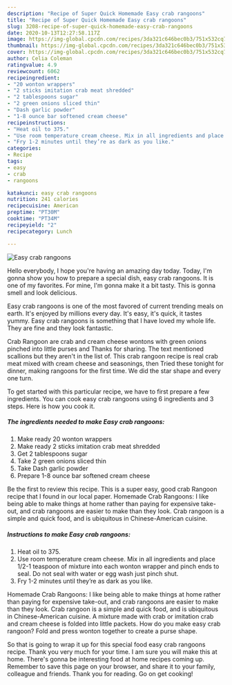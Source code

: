 ```yaml
---
description: "Recipe of Super Quick Homemade Easy crab rangoons"
title: "Recipe of Super Quick Homemade Easy crab rangoons"
slug: 3208-recipe-of-super-quick-homemade-easy-crab-rangoons
date: 2020-10-13T12:27:58.117Z
image: https://img-global.cpcdn.com/recipes/3da321c646bec0b3/751x532cq70/easy-crab-rangoons-recipe-main-photo.jpg
thumbnail: https://img-global.cpcdn.com/recipes/3da321c646bec0b3/751x532cq70/easy-crab-rangoons-recipe-main-photo.jpg
cover: https://img-global.cpcdn.com/recipes/3da321c646bec0b3/751x532cq70/easy-crab-rangoons-recipe-main-photo.jpg
author: Celia Coleman
ratingvalue: 4.9
reviewcount: 6062
recipeingredient:
- "20 wonton wrappers"
- "2 sticks imitation crab meat shredded"
- "2 tablespoons sugar"
- "2 green onions sliced thin"
- "Dash garlic powder"
- "1-8 ounce bar softened cream cheese"
recipeinstructions:
- "Heat oil to 375."
- "Use room temperature cream cheese. Mix in all ingredients and place 1/2-1 teaspoon of mixture into each wonton wrapper and pinch ends to seal. Do not seal with water or egg wash just pinch shut."
- "Fry 1-2 minutes until they’re as dark as you like."
categories:
- Recipe
tags:
- easy
- crab
- rangoons

katakunci: easy crab rangoons 
nutrition: 241 calories
recipecuisine: American
preptime: "PT30M"
cooktime: "PT34M"
recipeyield: "2"
recipecategory: Lunch

---
```



![Easy crab rangoons](https://img-global.cpcdn.com/recipes/3da321c646bec0b3/751x532cq70/easy-crab-rangoons-recipe-main-photo.jpg)

Hello everybody, I hope you're having an amazing day today. Today, I'm gonna show you how to prepare a special dish, easy crab rangoons. It is one of my favorites. For mine, I'm gonna make it a bit tasty. This is gonna smell and look delicious.

Easy crab rangoons is one of the most favored of current trending meals on earth. It's enjoyed by millions every day. It's easy, it's quick, it tastes yummy. Easy crab rangoons is something that I have loved my whole life. They are fine and they look fantastic.

Crab Rangoon are crab and cream cheese wontons with green onions pinched into little purses and Thanks for sharing. The text mentioned scallions but they aren&#39;t in the list of. This crab rangoon recipe is real crab meat mixed with cream cheese and seasonings, then Tried these tonight for dinner, making rangoons for the first time. We did the star shape and every one turn.


To get started with this particular recipe, we have to first prepare a few ingredients. You can cook easy crab rangoons using 6 ingredients and 3 steps. Here is how you cook it.

<!--inarticleads1-->

##### The ingredients needed to make Easy crab rangoons:

1. Make ready 20 wonton wrappers
1. Make ready 2 sticks imitation crab meat shredded
1. Get 2 tablespoons sugar
1. Take 2 green onions sliced thin
1. Take Dash garlic powder
1. Prepare 1-8 ounce bar softened cream cheese


Be the first to review this recipe. This is a super easy, good crab Rangoon recipe that I found in our local paper. Homemade Crab Rangoons: I like being able to make things at home rather than paying for expensive take-out, and crab rangoons are easier to make than they look. Crab rangoon is a simple and quick food, and is ubiquitous in Chinese-American cuisine. 

<!--inarticleads2-->

##### Instructions to make Easy crab rangoons:

1. Heat oil to 375.
1. Use room temperature cream cheese. Mix in all ingredients and place 1/2-1 teaspoon of mixture into each wonton wrapper and pinch ends to seal. Do not seal with water or egg wash just pinch shut.
1. Fry 1-2 minutes until they’re as dark as you like.


Homemade Crab Rangoons: I like being able to make things at home rather than paying for expensive take-out, and crab rangoons are easier to make than they look. Crab rangoon is a simple and quick food, and is ubiquitous in Chinese-American cuisine. A mixture made with crab or imitation crab and cream cheese is folded into little packets. How do you make easy crab rangoon? Fold and press wonton together to create a purse shape. 

So that is going to wrap it up for this special food easy crab rangoons recipe. Thank you very much for your time. I am sure you will make this at home. There's gonna be interesting food at home recipes coming up. Remember to save this page on your browser, and share it to your family, colleague and friends. Thank you for reading. Go on get cooking!
